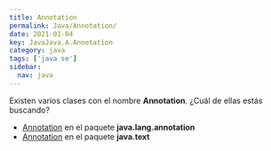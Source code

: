 ```yaml
---
title: Annotation
permalink: Java/Annotation/
date: 2021-01-04
key: JavaJava.A.Annotation
category: java
tags: ['java se']
sidebar: 
  nav: java
---
```


Existen varios clases con el nombre **Annotation**. ¿Cuál de ellas estás buscando?
<ul>
<li><a href="/Java/Annotation-java-lang-annotation/">Annotation</a> en el paquete <strong>java.lang.annotation</strong></li>
<li><a href="/Java/Annotation-java-text/">Annotation</a> en el paquete <strong>java.text</strong></li>
<ul>
